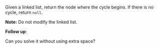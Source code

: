 

Given a linked list, return the node where the cycle begins. If there is no cycle, return `null`.



**Note:** Do not modify the linked list.


**Follow up**:<br>
Can you solve it without using extra space?

